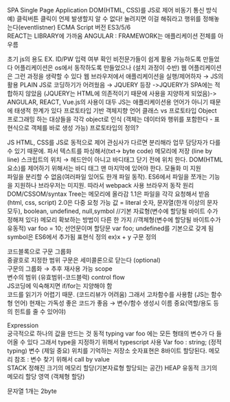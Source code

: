SPA	Single Page Application
DOM(HTML, CSS)를 JS로 제어
비동기 통신 방식	예) 클릭버튼 클릭이 언제 발생할지 알 수 없다! 눌려지면 이걸 해줘라고 행위를 정해놓는다(eventlistner)
ECMA Script 버전 ES3/5/6	
REACT는	LIBRARY에 가까움
ANGULAR :	FRAMEWORK는 애플리케이션 전체를 아우름
	
초기 js의 용도	EX. ID/PW 입력 여부 확인 비전문가들이 쉽게 활용 가능하도록 만들었다
어플리케이션은 os에서 동작하도록 만들었으나 (설치 과정이 수반) 웹 어플리케이션은 그런 과정을 생략할 수 있다 웹 브라우저에서 애플리케이션을 실행/제어하자 → JS의 활용
PLAIN JS로 코딩하기가 어려웠음 → JQUERY 등장 ->JQUERY가 SPA에는 적합하지 않았음 (JQUERY는 HTML에 의존적이기 때문에 사용을 지양하게 되었음)-> ANGULAR, REACT, Vue.js의 사용이 대두
JS는 애플리케이션용 언어가 아니기 때문에 태생적 한계가 있다
프로토타입 기반 객체지향 언어	클래스 vs 프로토타입    Object 프로그래밍 하는 대상들을 각각 object로 인식 (객체는 데이터와 행위를 포함한다 - 표현식으로 객체를 바로 생성 가능)
프로토타입의 정의?	
	
JS	HTML, CSS를 JS로 동적으로 제어
    관심사가 다르면 분리해라  업무 담당자가 다를 수 있기 때문에.
파서	텍스트를 파싱해서(txt-> byte code) 메모리에 저장 (line by line)
스크립트의 위치 → 헤드안이 아니고 바디태그 닫기 전에 위치 한다. DOM(HTML요소)를 제어하기 위해서는 바디 태그 맨 마지막에 있어야 한다.
모듈화 미 지원	
    파일을 분리할 수 없음(여러파일 있어도 한개 파일 동작). ES6에서 파일을 쪼개는 기능을 지원하나 브라우저는 미지원. 따라서 webpack 사용 
브라우저 동작 원리	
    DOM/CSSOM/syntax Tree는 메모리에 올라감 1.1은 파일을 각각 요청해서 받음 (html, css, script) 2.0은 다중 요청 가능
값 = literal	
숫자, 문자열(한개 이상의 문자 모두), boolean, undefined, null,symbol //기본 자료형(변수에 할당될 바이트 수가 정해져 있다) 
메모리 확보하는 방법이 다른 한 가지 //객체형(변수에 할당될 바이트수가 유동적)
var foo = 10;	선언문이며 할당문
var foo;	undefined를 기본으로 갖게 됨
symbol은 ES6에서 추가됨
표현식 정의	ex)x + y
구문 정의	
	
코드블록으로 구문 그룹화	
    중괄호로 지정한 범위 구문은 세미콜론으로 닫는다 (optional)  
    구문의 그룹화 → 추후 재사용 가능
scope	
    변수의 범위 (유효범위-코드블럭)
control flow	
    JS코딩에 익숙해지면 if/for는 지양해야 함   
    코드를 읽기가 어렵기 때문. (코드리뷰가 어려움) 
    그래서 고차함수를 사용함 (JS는 함수형 언어) 
    현재는 가독성 좋은 코드가 좋음 → 변수/함수 생성시 이름 중요(역할/용도 등의 힌트를 줄 수 있어야)
	
Expression	
    궁극적으로 하나의 값을 만드는 것
동적 typing	var foo 에는 모든 형태의 변수가 다 들어올 수 있다  그래서 type을 지정하기 위해서 typescript 사용 Var foo : string; (정적 typing)
변수 (제일 중요)	위치를 기억하는 저장소
숫자표현은 8바이트 할당된다.
메모리 참조 : 변수 찾기 위해서 
call by value	
STACK	정해진 크기의 메모리 할당(기본자료형 할당되는 공간)
HEAP	유동적 크기의 메모리 할당 영역 (객체형 할당)

문자열 1개는 2byte